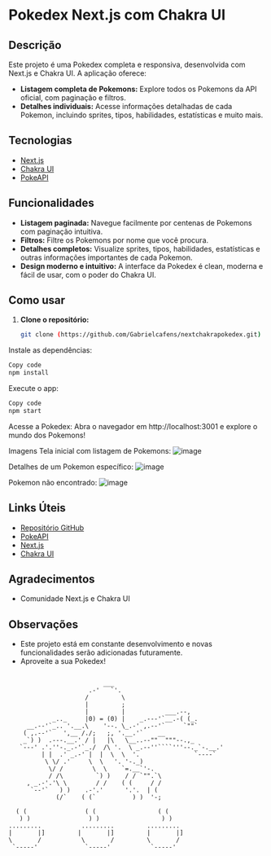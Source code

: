 # Pokedex Next.js com Chakra UI

## Descrição

Este projeto é uma Pokedex completa e responsiva, desenvolvida com Next.js e Chakra UI. A aplicação oferece:

- **Listagem completa de Pokemons:** Explore todos os Pokemons da API oficial, com paginação e filtros.
- **Detalhes individuais:** Acesse informações detalhadas de cada Pokemon, incluindo sprites, tipos, habilidades, estatísticas e muito mais.

## Tecnologias

- [Next.js](https://nextjs.org/)
- [Chakra UI](https://chakra-ui.com/)
- [PokeAPI](https://pokeapi.co/)

## Funcionalidades

- **Listagem paginada:** Navegue facilmente por centenas de Pokemons com paginação intuitiva.
- **Filtros:** Filtre os Pokemons por nome que você procura.
- **Detalhes completos:** Visualize sprites, tipos, habilidades, estatísticas e outras informações importantes de cada Pokemon.
- **Design moderno e intuitivo:** A interface da Pokedex é clean, moderna e fácil de usar, com o poder do Chakra UI.

## Como usar

1. **Clone o repositório:**
   ```bash
   git clone (https://github.com/Gabrielcafens/nextchakrapokedex.git)
   ```
Instale as dependências:

```bash
Copy code
npm install
```
Execute o app:

```bash
Copy code
npm start
```
Acesse a Pokedex:
Abra o navegador em http://localhost:3001 e explore o mundo dos Pokemons!

Imagens
Tela inicial com listagem de Pokemons: ![image](https://github.com/Gabrielcafens/nextchakrapokedex/assets/95833512/371aee59-8e1c-4a8d-9220-6753e42e9b7e)

Detalhes de um Pokemon específico: ![image](https://github.com/Gabrielcafens/nextchakrapokedex/assets/95833512/31d01445-355b-4465-9a20-8da00639b22a)

Pokemon não encontrado: ![image](https://github.com/Gabrielcafens/nextchakrapokedex/assets/95833512/202b13a5-dd8d-47ab-9750-04b3490740e9)

## Links Úteis

- [Repositório GitHub](https://github.com/seu_usuario/pokedex-nextjs.git)
- [PokeAPI](https://pokeapi.co/)
- [Next.js](https://nextjs.org/)
- [Chakra UI](https://chakra-ui.com/)

## Agradecimentos

- Comunidade Next.js e Chakra UI

## Observações

- Este projeto está em constante desenvolvimento e novas funcionalidades serão adicionadas futuramente.
- Aproveite a sua Pokedex!

```                         ___

                          ___
                      .-'   `'.
                     /         \
                     |         ;
                     |         |           ___.--,
            _.._     |0) = (0) |    _.---'`__.-( (_.
     __.--'`_.. '.__.\    '--. \_.-' ,.--'`     `""`
    ( ,.--'`   ',__ /./;   ;, '.__.'`    __
    _`) )  .---.__.' / |   |\   \__..--""  """--.,_
   `---' .'.''-._.-'`_./  /\ '.  \ _.--''````'''--._`-.__.'
         | |  .' _.-' |  |  \  \  '.               `----`
          \ \/ .'     \  \   '. '-._)
           \/ /        \  \    `=.__`'-.
           / /\         `) )    / / `"".`\
     , _.-'.'\ \        / /    ( (     / /
      `--'`   ) )    .-'.'      '.'.  | (
             (/`    ( (`          ) )  '-;    
            
  ( (                ( (                 ( (                
   ) )                ) )                 ) )               
.........           .........         .........           
|       |]         |       |]         |       |]                
\       /           \       /         \       /              
 `-----'             `-----'           `-----'  
